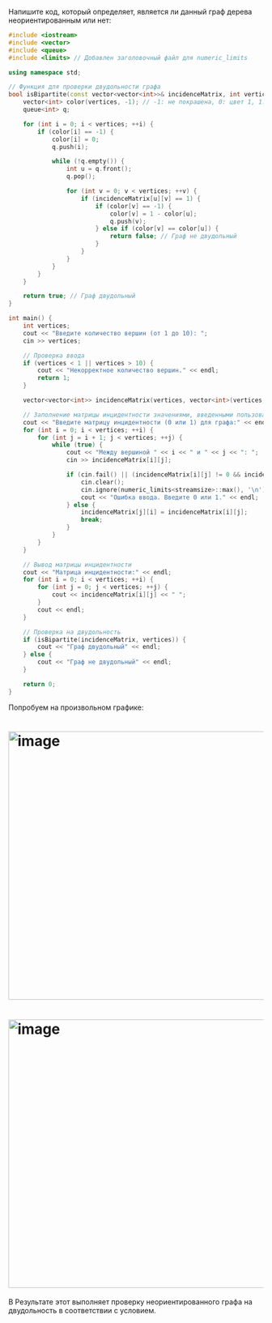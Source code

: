 Напишите код, который определяет, является ли данный граф дерева неориентированным или нет:


```c++
#include <iostream>
#include <vector>
#include <queue>
#include <limits> // Добавлен заголовочный файл для numeric_limits

using namespace std;

// Функция для проверки двудольности графа
bool isBipartite(const vector<vector<int>>& incidenceMatrix, int vertices) {
    vector<int> color(vertices, -1); // -1: не покрашена, 0: цвет 1, 1: цвет 2
    queue<int> q;

    for (int i = 0; i < vertices; ++i) {
        if (color[i] == -1) {
            color[i] = 0;
            q.push(i);

            while (!q.empty()) {
                int u = q.front();
                q.pop();

                for (int v = 0; v < vertices; ++v) {
                    if (incidenceMatrix[u][v] == 1) {
                        if (color[v] == -1) {
                            color[v] = 1 - color[u];
                            q.push(v);
                        } else if (color[v] == color[u]) {
                            return false; // Граф не двудольный
                        }
                    }
                }
            }
        }
    }

    return true; // Граф двудольный
}

int main() {
    int vertices;
    cout << "Введите количество вершин (от 1 до 10): ";
    cin >> vertices;

    // Проверка ввода
    if (vertices < 1 || vertices > 10) {
        cout << "Некорректное количество вершин." << endl;
        return 1;
    }

    vector<vector<int>> incidenceMatrix(vertices, vector<int>(vertices, 0));

    // Заполнение матрицы инцидентности значениями, введенными пользователем
    cout << "Введите матрицу инцидентности (0 или 1) для графа:" << endl;
    for (int i = 0; i < vertices; ++i) {
        for (int j = i + 1; j < vertices; ++j) {
            while (true) {
                cout << "Между вершиной " << i << " и " << j << ": ";
                cin >> incidenceMatrix[i][j];

                if (cin.fail() || (incidenceMatrix[i][j] != 0 && incidenceMatrix[i][j] != 1)) {
                    cin.clear();
                    cin.ignore(numeric_limits<streamsize>::max(), '\n');
                    cout << "Ошибка ввода. Введите 0 или 1." << endl;
                } else {
                    incidenceMatrix[j][i] = incidenceMatrix[i][j];
                    break;
                }
            }
        }
    }

    // Вывод матрицы инцидентности
    cout << "Матрица инцидентности:" << endl;
    for (int i = 0; i < vertices; ++i) {
        for (int j = 0; j < vertices; ++j) {
            cout << incidenceMatrix[i][j] << " ";
        }
        cout << endl;
    }

    // Проверка на двудольность
    if (isBipartite(incidenceMatrix, vertices)) {
        cout << "Граф двудольный" << endl;
    } else {
        cout << "Граф не двудольный" << endl;
    }

    return 0;
}
```

Попробуем на произвольном графике:


<h1><img width="530" alt="image" src="https://github.com/iis-32170x/RPIIS/assets/148941447/d0dbe436-a519-40f6-a48a-4a033ff58c3c"></h1>



<h1><img width="530" alt="image" src="https://github.com/iis-32170x/RPIIS/assets/148941447/f017ceee-fedb-4711-a594-b8a09fb1ddc8"></h1>




В Результате этот выполняет проверку неориентированного графа на двудольность в соответствии с условием.



